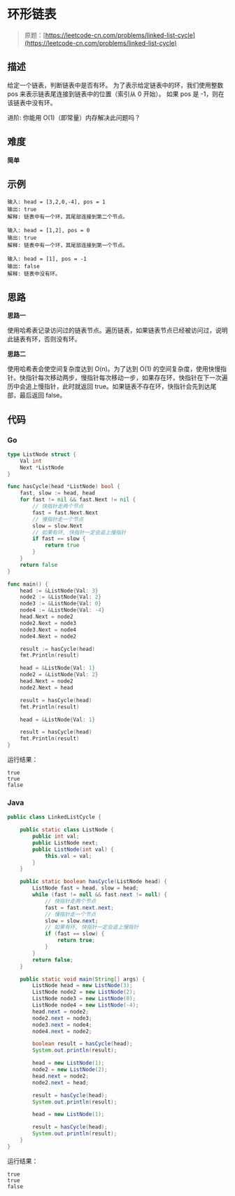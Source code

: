 # 环形链表

> 原题：[https://leetcode-cn.com/problems/linked-list-cycle](https://leetcode-cn.com/problems/linked-list-cycle)

## 描述

给定一个链表，判断链表中是否有环。
为了表示给定链表中的环，我们使用整数 pos 来表示链表尾连接到链表中的位置（索引从 0 开始）。
如果 pos 是 -1，则在该链表中没有环。

进阶: 你能用 O(1)（即常量）内存解决此问题吗？

## 难度

**简单**

## 示例

```
输入: head = [3,2,0,-4], pos = 1
输出: true
解释: 链表中有一个环，其尾部连接到第二个节点。
```

```
输入: head = [1,2], pos = 0
输出: true
解释: 链表中有一个环，其尾部连接到第一个节点。
```

```
输入: head = [1], pos = -1
输出: false
解释: 链表中没有环。
```

## 思路

**思路一**

使用哈希表记录访问过的链表节点。遍历链表，如果链表节点已经被访问过，说明此链表有环，否则没有环。

**思路二**

使用哈希表会使空间复杂度达到 O(n)。为了达到 O(1) 的空间复杂度，使用快慢指针。快指针每次移动两步，慢指针每次移动一步，如果存在环，快指针在下一次遍历中会追上慢指针，此时就返回 true。如果链表不存在环，快指针会先到达尾部，最后返回 false。

## 代码

### Go

```go
type ListNode struct {
    Val int
    Next *ListNode
}

func hasCycle(head *ListNode) bool {
    fast, slow := head, head
    for fast != nil && fast.Next != nil {
        // 快指针走两个节点
        fast = fast.Next.Next
        // 慢指针走一个节点
        slow = slow.Next
        // 如果有环, 快指针一定会追上慢指针
        if fast == slow {
            return true
        }
    }
    return false
}
```

```go
func main() {
    head := &ListNode{Val: 3}
    node2 := &ListNode{Val: 2}
    node3 := &ListNode{Val: 0}
    node4 := &ListNode{Val: -4}
    head.Next = node2
    node2.Next = node3
    node3.Next = node4
    node4.Next = node2

    result := hasCycle(head)
    fmt.Println(result)

    head = &ListNode{Val: 1}
    node2 = &ListNode{Val: 2}
    head.Next = node2
    node2.Next = head

    result = hasCycle(head)
    fmt.Println(result)

    head = &ListNode{Val: 1}

    result = hasCycle(head)
    fmt.Println(result)
}
```

运行结果：

```
true
true
false
```

### Java

```java
public class LinkedListCycle {

    public static class ListNode {
        public int val;
        public ListNode next;
        public ListNode(int val) {
            this.val = val;
        }
    }

    public static boolean hasCycle(ListNode head) {
        ListNode fast = head, slow = head;
        while (fast != null && fast.next != null) {
            // 快指针走两个节点
            fast = fast.next.next;
            // 慢指针走一个节点
            slow = slow.next;
            // 如果有环, 快指针一定会追上慢指针
            if (fast == slow) {
                return true;
            }
        }
        return false;
    }

    public static void main(String[] args) {
        ListNode head = new ListNode(3);
        ListNode node2 = new ListNode(2);
        ListNode node3 = new ListNode(0);
        ListNode node4 = new ListNode(-4);
        head.next = node2;
        node2.next = node3;
        node3.next = node4;
        node4.next = node2;

        boolean result = hasCycle(head);
        System.out.println(result);

        head = new ListNode(1);
        node2 = new ListNode(2);
        head.next = node2;
        node2.next = head;

        result = hasCycle(head);
        System.out.println(result);

        head = new ListNode(1);

        result = hasCycle(head);
        System.out.println(result);
    }
}
```

运行结果：

```
true
true
false
```

